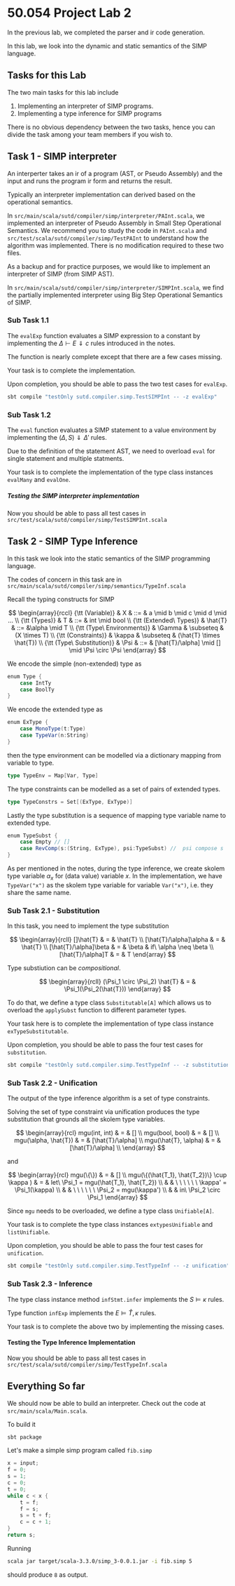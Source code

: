 # 50.054 Project Lab 2


In the previous lab, we completed the parser and ir code generation.

In this lab, we look into the dynamic and static semantics of the SIMP language.

## Tasks for this Lab

The two main tasks for this lab include

1. Implementing an interpreter of SIMP programs.
1. Implementing a type inference for SIMP programs

There is no obvious dependency between the two tasks, hence you can divide the task among your team members if you wish to.

## Task 1 - SIMP interpreter

An interperter takes an ir of a program (AST, or Pseudo Assembly) and the input and runs the program ir form and returns the result.

Typically an interpreter implementation can derived based on the operational semantics. 

In `src/main/scala/sutd/compiler/simp/interpreter/PAInt.scala`, we implemented an interpreter of Pseudo Assembly in Small Step Operational Semantics. We recommend you to study the code in `PAInt.scala` and `src/test/scala/sutd/compiler/simp/TestPAInt` to understand how the algorithm was implemented. There is no modification required to these two files.

As a backup and for practice purposes, we would like to implement an interpreter of SIMP (from SIMP AST). 

In `src/main/scala/sutd/compiler/simp/interpreter/SIMPInt.scala`, we find the partially implemented interpreter using Big Step Operational Semantics of SIMP. 

### Sub Task 1.1

The `evalExp` function evaluates a SIMP expression to a constant by implementing the 
$\Delta \vdash E \Downarrow c$ rules introduced in the notes.

The function is nearly complete except that there are a few cases missing. 

Your task is to complete the implementation.

Upon completion, you should be able to pass the two test cases for `evalExp`.

```bash
sbt compile "testOnly sutd.compiler.simp.TestSIMPInt -- -z evalExp" 
```
### Sub Task 1.2

The `eval` function evaluates a SIMP statement to a value environment by implementing the  $(\Delta, S) \Downarrow \Delta'$ rules.

Due to the definition of the statement AST, we need to overload `eval` for single statement and multiple statments.

Your task is to complete the implementation of the type class instances `evalMany` and `evalOne`.


##### Testing the SIMP interpreter implementation 

Now you should be able to pass all test cases in `src/test/scala/sutd/compiler/simp/TestSIMPInt.scala`


## Task 2 - SIMP Type Inference

In this task we look into the static semantics of the SIMP programming language.


The codes of concern in this task are in `src/main/scala/sutd/compiler/simp/semantics/TypeInf.scala`

Recall the typing constructs for SIMP

$$
\begin{array}{rccl}
 {\tt (Variable)} & X & ::= & a \mid b \mid c \mid d \mid ... \\ 
 {\tt (Types)} & T & ::= & int \mid bool  \\ 
 {\tt (Extended\ Types)} & \hat{T} & ::=  &\alpha \mid T \\ 
 {\tt (Type\ Environments)} & \Gamma & \subseteq & (X \times T) \\ 
 {\tt (Constraints)} & \kappa & \subseteq & (\hat{T} \times \hat{T}) \\ 
 {\tt (Type\ Substitution)} & \Psi & ::= & [\hat{T}/\alpha] \mid [] \mid \Psi \circ \Psi 
\end{array}
$$

We encode the simple (non-extended) type as

```scala
enum Type {
    case IntTy
    case BoolTy
}
```

We encode the extended type as 

```scala
enum ExType {
    case MonoType(t:Type)
    case TypeVar(n:String)
}
```

then the type environment can be modelled via a dictionary mapping from variable to type.

```scala
type TypeEnv = Map[Var, Type]
```

The type constraints can be modelled as a set of pairs of extended types.

```scala
type TypeConstrs = Set[(ExType, ExType)]
```

Lastly the type substitution is a sequence of mapping type variable name to extended type.

```scala
enum TypeSubst {
    case Empty // [] 
    case RevComp(s:(String, ExType), psi:TypeSubst) //  psi compose s
}
```

As per mentioned in the notes, during the type inference, we create skolem type variable $\alpha_x$ for (data value) variable $x$. In the implementation, we have `TypeVar("x")` as the skolem type variable for variable `Var("x")`, i.e. they share the same name.

### Sub Task 2.1 - Substitution

In this task, you need to implement the type substitution

$$
\begin{array}{rcll}
[]\hat{T} & = & \hat{T} \\ 
[\hat{T}/\alpha]\alpha & = & \hat{T} \\  
[\hat{T}/\alpha]\beta & = & \beta & if\ \alpha \neq \beta \\
[\hat{T}/\alpha]T & = & T
\end{array}
$$

Type substiution can be *compositional*.

$$
\begin{array}{rcll}
 (\Psi_1 \circ \Psi_2) \hat{T} & = & \Psi_1(\Psi_2(\hat{T}))
\end{array}
$$

To do that, we define a type class `Substitutable[A]` which allows us to overload the `applySubst` function to different parameter types.

Your task here is to complete the implementation of type class instance `exTypeSubstitutable`.

Upon completion, you should be able to pass the four test cases for `substitution`.

```bash
sbt compile "testOnly sutd.compiler.simp.TestTypeInf -- -z substitution" 
```

### Sub Task 2.2 - Unification

The output of the type inference algorithm is a set of type constraints.

Solving the set of type constraint via unification produces the type substitution that grounds all the skolem type variables.

$$
\begin{array}{rcl}
mgu(int, int) & = & [] \\ 
mgu(bool, bool) & = & [] \\ 
mgu(\alpha, \hat{T}) & = & [\hat{T}/\alpha] \\ 
mgu(\hat{T}, \alpha) & = & [\hat{T}/\alpha] \\
\end{array}
$$

and

$$
\begin{array}{rcl}
mgu(\{\}) & = & [] \\ 
mgu(\{(\hat{T_1}, \hat{T_2})\} \cup \kappa ) & = & let\ \Psi_1 = mgu(\hat{T_1}, \hat{T_2}) \\ 
& & \ \ \ \ \ \ \kappa'  = \Psi_1(\kappa) \\ 
& & \ \ \ \ \ \ \Psi_2   = mgu(\kappa') \\ 
& & in\  \Psi_2 \circ \Psi_1  
\end{array}
$$

Since `mgu` needs to be overloaded, we define a type class `Unifiable[A]`. 

Your task is to complete the type class instances `extypesUnifiable` and `listUnifiable`.

Upon completion, you should be able to pass the four test cases for `unification`.

```bash
sbt compile "testOnly sutd.compiler.simp.TestTypeInf -- -z unification" 
```

### Sub Task 2.3 - Inference

The type class instance method `infStmt.infer` implements the $S \vDash \kappa$ rules.

Type function `infExp` implements the $E \vDash \hat{T}, \kappa$ rules.

Your task is to complete the above two by implementing the missing cases.


#### Testing the Type Inference Implementation

Now you should be able to pass all test cases in `src/test/scala/sutd/compiler/simp/TestTypeInf.scala`


## Everything So far

We should now be able to build an interpreter. 
Check out the code at `src/main/scala/Main.scala`.

To build it

```bash
sbt package
```

Let's make a simple simp program called `fib.simp`

```java
x = input;
f = 0;
s = 1;
c = 0;
t = 0;
while c < x {
    t = f;
    f = s;
    s = t + f;
    c = c + 1;
}
return s;
```
Running 
```bash
scala jar target/scala-3.3.0/simp_3-0.0.1.jar -i fib.simp 5
```

should produce `8` as output.


